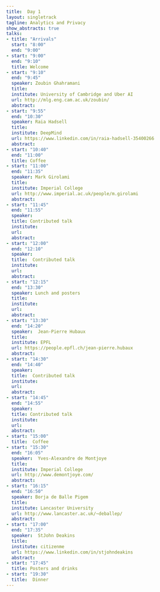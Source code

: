 ```yaml
---
title:  Day 1
layout: singletrack
tagline: Analytics and Privacy
show_abstracts: true
talks:
- title: "Arrivals"
  start: "8:00"
  end: "9:00"
- start: "9:00"
  end: "9:10"
  title: Welcome 
- start: "9:10"
  end: "9:45"
  speaker: Zoubin Ghahramani
  title:
  institute: University of Cambridge and Uber AI
  url: http://mlg.eng.cam.ac.uk/zoubin/
  abstract:
- start: "9:55"
  end: "10:30"
  speaker: Raia Hadsell
  title: 
  institute: DeepMind
  url: https://www.linkedin.com/in/raia-hadsell-35400266
  abstract:
- start: "10:40"
  end: "11:00"
  title: Coffee
- start: "11:00"
  end: "11:35"
  speaker: Mark Girolami
  title: 
  institute: Imperial College
  url: http://www.imperial.ac.uk/people/m.girolami
  abstract:
- start: "11:45"
  end: "11:55"
  speaker: 
  title: Contributed talk
  institute:
  url:
  abstract:
- start: "12:00"
  end: "12:10"
  speaker: 
  title:  Contributed talk
  institute:
  url:
  abstract:
- start: "12:15"
  end: "13:30"
  speaker: Lunch and posters
  title:
  institute:
  url:
  abstract:
- start: "13:30"
  end: "14:20"
  speaker:  Jean-Pierre Hubaux
  title:
  institute: EPFL
  url: https://people.epfl.ch/jean-pierre.hubaux
  abstract:
- start: "14:30"
  end: "14:40"
  speaker:
  title:  Contributed talk
  institute:
  url:
  abstract:
- start: "14:45"
  end: "14:55"
  speaker: 
  title: Contributed talk
  institute:
  url:
  abstract:
- start: "15:00"
  title:  Coffee 
- start: "15:30"
  end: "16:05"
  speaker:  Yves-Alexandre de Montjoye
  title:
  institute: Imperial College
  url: http://www.demontjoye.com/
  abstract:
- start: "16:15"
  end: "16:50"
  speaker: Borja de Balle Pigem
  title:
  institute: Lancaster University
  url: http://www.lancaster.ac.uk/~deballep/
  abstract:
- start: "17:00"
  end: "17:35"
  speaker:  StJohn Deakins
  title: 
  institute: citizenme
  url: https://www.linkedin.com/in/stjohndeakins
  abstract:
- start: "17:45"
  title: Posters and drinks
- start: "19:30"
  title:  Dinner
---
```




